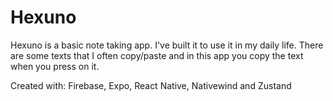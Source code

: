 # Hexuno

Hexuno is a basic note taking app. I've built it to use it in my daily life. There are some texts that I often copy/paste and in this app you copy the text when you press on it.

Created with: Firebase, Expo, React Native, Nativewind and Zustand
